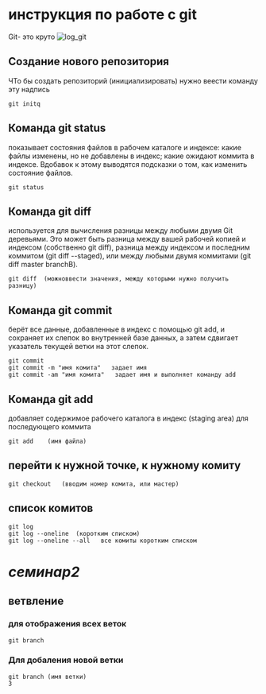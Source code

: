 # инструкция по работе с git

Git- это круто
![log_git](git.png)

## Создание нового репозитория

ЧТо бы создать репозиторий (инициализировать) нужно веести команду эту надпись


    git initq
  

## Команда git status 
показывает состояния файлов в рабочем каталоге и индексе: какие файлы изменены, но не добавлены в индекс; какие ожидают коммита в индексе. Вдобавок к этому выводятся подсказки о том, как изменить состояние файлов.

    git status
## Команда git diff 
используется для вычисления разницы между любыми двумя Git деревьями. Это может быть разница между вашей рабочей копией и индексом (собственно git diff), разница между индексом и последним коммитом (git diff --staged), или между любыми двумя коммитами (git diff master branchB).

    git diff  (можноввести значения, между которыми нужно получить разницу)

## Команда git commit 
берёт все данные, добавленные в индекс с помощью git add, и сохраняет их слепок во внутренней базе данных, а затем сдвигает указатель текущей ветки на этот слепок.

    git commit
    git commit -m "имя комита"   задает имя
    git commit -am "имя комита"   задает имя и выполняет команду add
## Команда git add 
добавляет содержимое рабочего каталога в индекс (staging area) для последующего коммита

    git add    (имя файла)

## перейти к нужной точке, к нужному комиту
    git checkout   (вводим номер комита, или мастер)
## список комитов 
    git log   
    git log --oneline  (коротким списком)   
    git log --oneline --all   все комиты коротким списком

# **_семинар2_**
## ветвление

### для отображения всех веток
    git branch
### Для добаления новой ветки
    git branch (имя ветки)
    3
    
